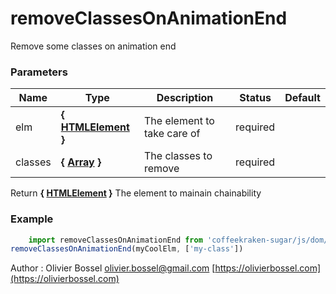 # removeClassesOnAnimationEnd

Remove some classes on animation end



### Parameters
Name  |  Type  |  Description  |  Status  |  Default
------------  |  ------------  |  ------------  |  ------------  |  ------------
elm  |  **{ [HTMLElement](https://developer.mozilla.org/fr/docs/Web/API/HTMLElement) }**  |  The element to take care of  |  required  |
classes  |  **{ [Array](https://developer.mozilla.org/fr/docs/Web/JavaScript/Reference/Objets_globaux/Array) }**  |  The classes to remove  |  required  |

Return **{ [HTMLElement](https://developer.mozilla.org/fr/docs/Web/API/HTMLElement) }** The element to mainain chainability

### Example
```js
	import removeClassesOnAnimationEnd from 'coffeekraken-sugar/js/dom/removeClassesOnAnimationEnd'
removeClassesOnAnimationEnd(myCoolElm, ['my-class'])
```
Author : Olivier Bossel [olivier.bossel@gmail.com](mailto:olivier.bossel@gmail.com) [https://olivierbossel.com](https://olivierbossel.com)